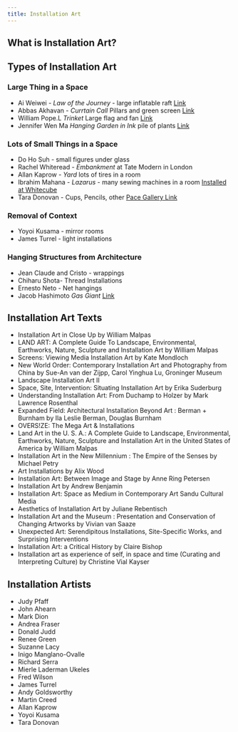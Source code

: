 ```yaml
---
title: Installation Art
---
```


## What is Installation Art?

## Types of Installation Art

### Large Thing in a Space

- Ai Weiwei - _Law of the Journey_ - large inflatable raft [Link](https://artpil.com/news/law-of-the-journey-ai-weiwei/)
- Abbas Akhavan - _Currtain Call_ Pillars and green screen [Link](https://chisenhale.org.uk/audio-video/abbas-akhavan/)
- William Pope.L _Trinket_ Large flag and fan [Link](https://www.moca.org/exhibition/william-popel-trinket)
- Jennifer Wen Ma _Hanging Garden in Ink_ pile of plants [Link](https://fpa319w.wordpress.com/2014/12/02/critical-review-unscrolled-2/)

### Lots of Small Things in a Space

- Do Ho Suh - small figures under glass
- Rachel Whiteread - _Embankment_ at Tate Modern in London
- Allan Kaprow - _Yard_ lots of tires in a room
- Ibrahim Mahana - _Lazarus_ - many sewing machines in a room [Installed at Whitecube](https://www.whitecube.com/gallery-exhibitions/lazarus)
- Tara Donovan - Cups, Pencils, other [Pace Gallery Link](https://www.pacegallery.com/artists/tara-donovan/)

### Removal of Context

- Yoyoi Kusama - mirror rooms
- James Turrel - light installations

### Hanging Structures from Architecture

- Jean Claude and Cristo - wrappings
- Chiharu Shota- Thread Installations
- Ernesto Neto - Net hangings
- Jacob Hashimoto _Gas Giant_ [Link](https://www.latimes.com/entertainment/arts/culture/la-et-cm-art-review-jacob-hashimoto-moca-pacific-design-center-20140311-story.html)


## Installation Art Texts

- Installation Art in Close Up by William Malpas
- LAND ART: A Complete Guide To Landscape, Environmental, Earthworks, Nature, Sculpture and Installation Art by William Malpas
- Screens: Viewing Media Installation Art by Kate Mondloch
- New World Order: Contemporary Installation Art and Photography from China by Sue-An van der Zijpp, Carol Yinghua Lu, Groninger Museum
- Landscape Installation Art II
- Space, Site, Intervention: Situating Installation Art by Erika Suderburg
- Understanding Installation Art: From Duchamp to Holzer by Mark Lawrence Rosenthal
- Expanded Field: Architectural Installation Beyond Art : Berman + Burnham by Ila Leslie Berman, Douglas Burnham
- OVERS!ZE: The Mega Art & Installations
- Land Art in the U. S. A.: A Complete Guide to Landscape, Environmental, Earthworks, Nature, Sculpture and Installation Art in the United States of America by William Malpas
- Installation Art in the New Millennium : The Empire of the Senses by Michael Petry
- Art Installations by Alix Wood
- Installation Art: Between Image and Stage by Anne Ring Petersen
- Installation Art by Andrew Benjamin
- Installation Art: Space as Medium in Contemporary Art Sandu Cultural Media
- Aesthetics of Installation Art by Juliane Rebentisch
- Installation Art and the Museum : Presentation and Conservation of Changing Artworks by Vivian van Saaze
- Unexpected Art: Serendipitous Installations, Site-Specific Works, and Surprising Interventions
- Installation Art: a Critical History by Claire Bishop
- Installation art as experience of self, in space and time (Curating and Interpreting Culture) by Christine Vial Kayser

## Installation Artists

- Judy Pfaff
- John Ahearn
- Mark Dion
- Andrea Fraser
- Donald Judd
- Renee Green
- Suzanne Lacy
- Inigo Manglano-Ovalle
- Richard Serra
- Mierle Laderman Ukeles
- Fred Wilson
- James Turrel
- Andy Goldsworthy
- Martin Creed
- Allan Kaprow
- Yoyoi Kusama
- Tara Donovan